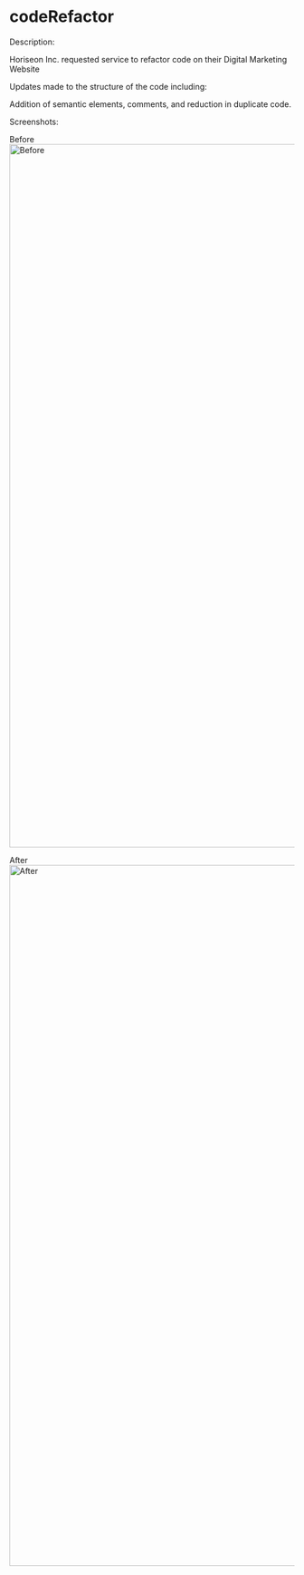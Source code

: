 # codeRefactor

Description:

Horiseon Inc. requested service to refactor code on their Digital Marketing Website

Updates made to the structure of the code including:

Addition of semantic elements, comments, and reduction in duplicate code.

Screenshots:

Before
<img width="1241" alt="Before" src="https://user-images.githubusercontent.com/47471193/132805372-0d360b32-2174-4b3b-a29d-844022d2f097.png">

After
<img width="1237" alt="After" src="https://user-images.githubusercontent.com/47471193/132805388-252d6c69-02db-426f-bb58-f75ea94be0dc.png">




